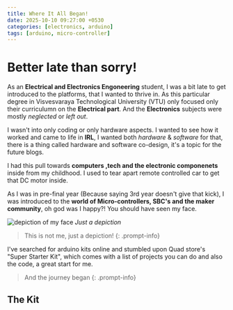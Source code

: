 ```yaml
---
title: Where It All Began!
date: 2025-10-10 09:27:00 +0530
categories: [electronics, arduino]
tags: [arduino, micro-controller]
---
```


# Better late than sorry!

As an **Electrical and Electronics Engoneering** student, I was a bit  late to get introduced to the platforms, that I wanted to thrive in. As this particular degree in Visvesvaraya Technological University (VTU) only focused only their curriculumn on the **Electrical part**. And the **Electronics** subjects were mostly *neglected* or *left out*.

I wasn't into only coding or only hardware aspects. I wanted to see how it worked and came to life in **IRL**, I wanted both *hardware* & *software* for that, there is a thing called hardware and software co-design, it's a topic for the future blogs.

I had this pull towards **computers ,tech and the electronic componenets** inside from my childhood. I used to tear apart remote controlled car to get that DC motor inside.

As I was in pre-final year (Because saying 3rd year doesn't give that kick), I was introduced to the **world of Micro-controllers, SBC's and the maker community**, oh god was I happy?! You should have seen my face.

![depiction of my face](https://i.pinimg.com/736x/eb/e9/34/ebe9347dfb9f6db82115a85c8314e68e.jpg)
_Just a depiction_

>This is not me, just a depiction!
{: .prompt-info}

I've searched for arduino kits online and stumbled upon Quad store's "Super Starter Kit", which comes with a list of projects you can do and also the code, a great start for me.

>And the journey began
{: .prompt-info}

## The Kit

